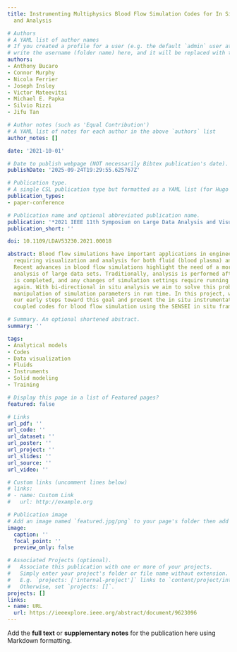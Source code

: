 ```yaml
---
title: Instrumenting Multiphysics Blood Flow Simulation Codes for In Situ Visualization
  and Analysis

# Authors
# A YAML list of author names
# If you created a profile for a user (e.g. the default `admin` user at `content/authors/admin/`), 
# write the username (folder name) here, and it will be replaced with their full name and linked to their profile.
authors:
- Anthony Bucaro
- Connor Murphy
- Nicola Ferrier
- Joseph Insley
- Victor Mateevitsi
- Michael E. Papka
- Silvio Rizzi
- Jifu Tan

# Author notes (such as 'Equal Contribution')
# A YAML list of notes for each author in the above `authors` list
author_notes: []

date: '2021-10-01'

# Date to publish webpage (NOT necessarily Bibtex publication's date).
publishDate: '2025-09-24T19:29:55.625767Z'

# Publication type.
# A single CSL publication type but formatted as a YAML list (for Hugo requirements).
publication_types:
- paper-conference

# Publication name and optional abbreviated publication name.
publication: '*2021 IEEE 11th Symposium on Large Data Analysis and Visualization (LDAV)*'
publication_short: ''

doi: 10.1109/LDAV53230.2021.00018

abstract: Blood flow simulations have important applications in engineering and medicine,
  requiring visualization and analysis for both fluid (blood plasma) and solid (cells).
  Recent advances in blood flow simulations highlight the need of a more efficient
  analysis of large data sets. Traditionally, analysis is performed after a simulation
  is completed, and any changes of simulation settings require running the simulation
  again. With bi-directional in situ analysis we aim to solve this problem by allowing
  manipulation of simulation parameters in run time. In this project, we describe
  our early steps toward this goal and present the in situ instrumentation of two
  coupled codes for blood flow simulation using the SENSEI in situ framework.

# Summary. An optional shortened abstract.
summary: ''

tags:
- Analytical models
- Codes
- Data visualization
- Fluids
- Instruments
- Solid modeling
- Training

# Display this page in a list of Featured pages?
featured: false

# Links
url_pdf: ''
url_code: ''
url_dataset: ''
url_poster: ''
url_project: ''
url_slides: ''
url_source: ''
url_video: ''

# Custom links (uncomment lines below)
# links:
# - name: Custom Link
#   url: http://example.org

# Publication image
# Add an image named `featured.jpg/png` to your page's folder then add a caption below.
image:
  caption: ''
  focal_point: ''
  preview_only: false

# Associated Projects (optional).
#   Associate this publication with one or more of your projects.
#   Simply enter your project's folder or file name without extension.
#   E.g. `projects: ['internal-project']` links to `content/project/internal-project/index.md`.
#   Otherwise, set `projects: []`.
projects: []
links:
- name: URL
  url: https://ieeexplore.ieee.org/abstract/document/9623096
---
```


Add the **full text** or **supplementary notes** for the publication here using Markdown formatting.
